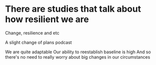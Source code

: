# There are studies that talk about how resilient we are

Change, resilience and etc 

A slight change of plans podcast

We are quite adaptable
Our ability to reestablish baseline is high
And so there's no need to really worry about big changes in our circumstances